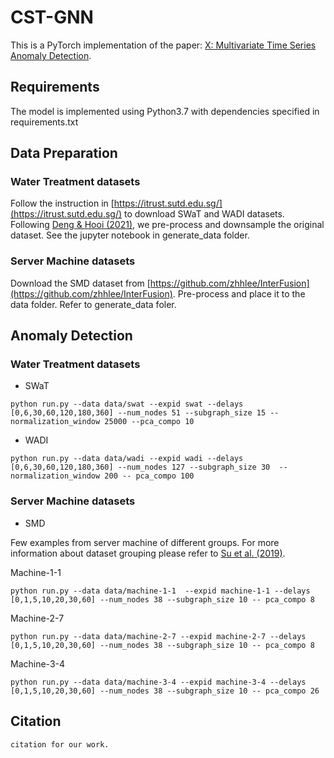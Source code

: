 # CST-GNN
This is a PyTorch implementation of the paper: [X: Multivariate Time Series Anomaly Detection](). 

## Requirements
The model is implemented using Python3.7 with dependencies specified in requirements.txt
## Data Preparation
### Water Treatment datasets

Follow the instruction in [https://itrust.sutd.edu.sg/](https://itrust.sutd.edu.sg/) to download SWaT and WADI datasets. Following [Deng & Hooi (2021)](https://arxiv.org/abs/2106.06947), we pre-process and downsample the original dataset. See the jupyter notebook in generate_data folder.

### Server Machine datasets

Download the SMD dataset from [https://github.com/zhhlee/InterFusion](https://github.com/zhhlee/InterFusion). Pre-process and place it to the data folder. Refer to generate_data foler.

## Anomaly Detection

### Water Treatment datasets

* SWaT
```
python run.py --data data/swat --expid swat --delays [0,6,30,60,120,180,360] --num_nodes 51 --subgraph_size 15 --normalization_window 25000 --pca_compo 10
```

* WADI
```
python run.py --data data/wadi --expid wadi --delays [0,6,30,60,120,180,360] --num_nodes 127 --subgraph_size 30  --normalization_window 200 -- pca_compo 100
```

### Server Machine datasets

* SMD 

Few examples from server machine of different groups. For more information about dataset grouping please refer to [Su et al. (2019)](https://dl.acm.org/doi/10.1145/3292500.3330672).

Machine-1-1
```
python run.py --data data/machine-1-1  --expid machine-1-1 --delays [0,1,5,10,20,30,60] --num_nodes 38 --subgraph_size 10 -- pca_compo 8
```
Machine-2-7
```
python run.py --data data/machine-2-7 --expid machine-2-7 --delays [0,1,5,10,20,30,60] --num_nodes 38 --subgraph_size 10 -- pca_compo 8
```
Machine-3-4
```
python run.py --data data/machine-3-4 --expid machine-3-4 --delays [0,1,5,10,20,30,60] --num_nodes 38 --subgraph_size 10 -- pca_compo 26
```



## Citation

```
citation for our work.
```
